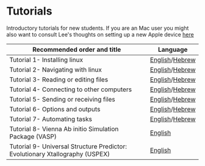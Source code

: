 # Tutorials
Introductory tutorials for new students. If you are an Mac user you might also want to consult Lee's thoughts on setting up a new Apple device [here]()

|Recommended order and title <img width=128/>|   Language   |                                             
| ---- | --- |
| Tutorial 1- Installing linux | [English](https://github.com/bmd-lab/tutorials/wiki/tutorial-1)/[Hebrew](https://github.com/bmd-lab/tutorials/wiki/%D7%94%D7%93%D7%A8%D7%9B%D7%94-1) |
| Tutorial 2- Navigating with linux | [English](https://github.com/bmd-lab/tutorials/wiki/tutorial-2)/[Hebrew](https://github.com/bmd-lab/tutorials/wiki/%D7%94%D7%93%D7%A8%D7%9B%D7%94-2) | 
| Tutorial 3- Reading or editing files | [English](https://github.com/bmd-lab/tutorials/wiki/tutorial-3)/[Hebrew](https://github.com/bmd-lab/tutorials/wiki/%D7%94%D7%93%D7%A8%D7%9B%D7%94-3) |
| Tutorial 4- Connecting to other computers | [English](https://github.com/bmd-lab/tutorials/wiki/tutorial-4)/[Hebrew](https://github.com/bmd-lab/tutorials/wiki/%D7%94%D7%93%D7%A8%D7%9B%D7%94-4) |
| Tutorial 5- Sending or receiving files | [English](https://github.com/bmd-lab/tutorials/wiki/tutorial-5)/[Hebrew](https://github.com/bmd-lab/tutorials/wiki/%D7%94%D7%93%D7%A8%D7%9B%D7%94-5) |
| Tutorial 6- Options and outputs | [English](https://github.com/bmd-lab/tutorials/wiki/tutorial-6)/[Hebrew](https://github.com/bmd-lab/tutorials/wiki/%D7%94%D7%93%D7%A8%D7%9B%D7%94-6) |
| Tutorial 7- Automating tasks | [English](https://github.com/bmd-lab/tutorials/wiki/tutorial-7)/[Hebrew](https://github.com/bmd-lab/tutorials/wiki/%D7%94%D7%93%D7%A8%D7%9B%D7%94-7) |
| Tutorial 8- Vienna Ab initio Simulation Package (VASP)  | [English](https://github.com/bmd-lab/tutorials/wiki/tutorial-8) |
| Tutorial 9- Universal Structure Predictor: Evolutionary Xtallography (USPEX) | [English](https://github.com/bmd-lab/tutorials/wiki/tutorial-9) |
